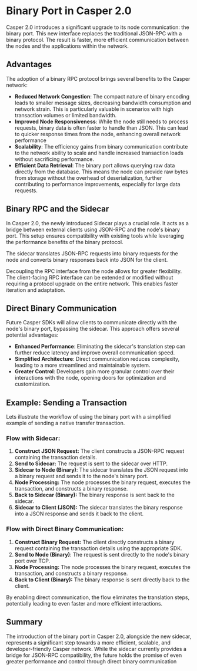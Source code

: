 # Binary Port in Casper 2.0

Casper 2.0 introduces a significant upgrade to its node communication: the binary port. This new interface replaces the traditional JSON-RPC with a binary protocol. The result is faster, more efficient communication between the nodes and the applications within the network.

## Advantages

The adoption of a binary RPC protocol brings several benefits to the Casper network:

* **Reduced Network Congestion**: The compact nature of binary encoding leads to smaller message sizes, decreasing bandwidth consumption and network strain. This is particularly valuable in scenarios with high transaction volumes or limited bandwidth.
* **Improved Node Responsiveness**: While the node still needs to process requests, binary data is often faster to handle than JSON. This can lead to quicker response times from the node, enhancing overall network performance
* **Scalability**: The efficiency gains from binary communication contribute to the network ability to scale and handle increased transaction loads without sacrificing performance.
* **Efficient Data Retrieval**: The binary port allows querying raw data directly from the database. This means the node can provide raw bytes from storage without the overhead of deserialization, further contributing to performance improvements, especially for large data requests.

## Binary RPC and the Sidecar

In Casper 2.0, the newly introduced Sidecar plays a crucial role. It acts as a bridge between external clients using JSON-RPC and the node's binary port. This setup ensures compatibility with existing tools while leveraging the performance benefits of the binary protocol.

The sidecar translates JSON-RPC requests into binary requests for the node and converts binary responses back into JSON for the client.

Decoupling the RPC interface from the node allows for greater flexibility. The client-facing RPC interface can be extended or modified without requiring a protocol upgrade on the entire network. This enables faster iteration and adaptation.

## Direct Binary Communication

Future Casper SDKs will allow clients to communicate directly with the node's binary port, bypassing the sidecar. This approach offers several potential advantages:

* **Enhanced Performance**: Eliminating the sidecar's translation step can further reduce latency and improve overall communication speed.
* **Simplified Architecture**: Direct communication reduces complexity, leading to a more streamlined and maintainable system.
* **Greater Control**: Developers gain more granular control over their interactions with the node, opening doors for optimization and customization.

## Example: Sending a Transaction

Lets illustrate the workflow of using the binary port with a simplified example of sending a native transfer transaction.

### Flow with Sidecar:

1. **Construct JSON Request:** The client constructs a JSON-RPC request containing the transaction details.
2. **Send to Sidecar:** The request is sent to the sidecar over HTTP.
3. **Sidecar to Node (Binary)**: The sidecar translates the JSON request into a binary request and sends it to the node's binary port.
4. **Node Processing:** The node processes the binary request, executes the transaction, and constructs a binary response.
5. **Back to Sidecar (Binary):** The binary response is sent back to the sidecar.
6. **Sidecar to Client (JSON):** The sidecar translates the binary response into a JSON response and sends it back to the client.

### Flow with Direct Binary Communication:

1. **Construct Binary Request:** The client directly constructs a binary request containing the transaction details using the appropriate SDK.
2. **Send to Node (Binary)**: The request is sent directly to the node's binary port over TCP.
3. **Node Processing:** The node processes the binary request, executes the transaction, and constructs a binary response.
4. **Back to Client (Binary):** The binary response is sent directly back to the client.

By enabling direct communication, the flow eliminates the translation steps, potentially leading to even faster and more efficient interactions.

## Summary

The introduction of the binary port in Casper 2.0, alongside the new sidecar, represents a significant step towards a more efficient, scalable, and developer-friendly Casper network. While the sidecar currently provides a bridge for JSON-RPC compatibility, the future holds the promise of even greater performance and control through direct binary communication
